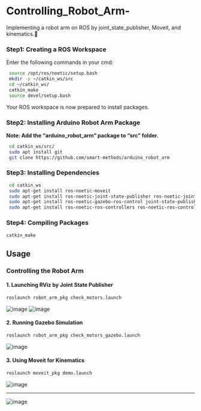 # Controlling_Robot_Arm-
Implementing a robot arm on ROS by joint_state_publisher, Moveit, and kinematics.🤖

### Step1: Creating a ROS Workspace

Enter the following commands in your cmd:
```bash
 source /opt/ros/noetic/setup.bash
 mkdir -p ~/catkin_ws/src
 cd ~/catkin_ws/ 
 catkin_make
 source devel/setup.bash
```
 Your ROS workspace is now prepared to install packages.


### Step2: Installing Arduino Robot Arm Package
**Note: Add the “arduino_robot_arm” package to “src” folder.**
```bash
 cd catkin_ws/src/
 sudo apt install git
 git clone https://github.com/smart-methods/arduino_robot_arm
```

### Step3: Installing Dependencies

```bash
 cd catkin_ws
 sudo apt-get install ros-noetic-moveit
 sudo apt-get install ros-noetic-joint-state-publisher ros-noetic-joint-state-publisher-gui
 sudo apt-get install ros-noetic-gazebo-ros-control joint-state-publisher
 sudo apt-get install ros-noetic-ros-controllers ros-noetic-ros-control
```

### Step4: Compiling Packages

```bash
catkin_make
```

## Usage
### Controlling the Robot Arm

#### 1. Launching RViz by Joint State Publisher
```bash
roslaunch robot_arm_pkg check_motors.launch
```

![image](https://github.com/VAsmaaShaker/Controlling_Robot_Arm-/assets/174564364/07a38e86-c4df-4e3a-a53c-77e76c6937a0)
![image](https://github.com/VAsmaaShaker/Controlling_Robot_Arm-/assets/174564364/72ca14d2-266f-47c6-ab7a-2555135b2046)

#### 2. Running Gazebo Simulation
```bash
roslaunch robot_arm_pkg check_motors_gazebo.launch
```

![image](https://github.com/VAsmaaShaker/Controlling_Robot_Arm-/assets/174564364/95ce5e23-aef7-4868-8bde-0d68c6db8df2)


#### 3. Using Moveit for Kinematics
```bash
roslaunch moveit_pkg demo.launch
```

![image](https://github.com/VAsmaaShaker/Controlling_Robot_Arm-/assets/174564364/77a7e1c3-ca23-4f1c-99de-89710a3f588f)

--------------------------------------------------------------------------
![image](https://github.com/VAsmaaShaker/Controlling_Robot_Arm/assets/174564364/0ca9bd76-853f-41cd-91af-a8830482149b)



